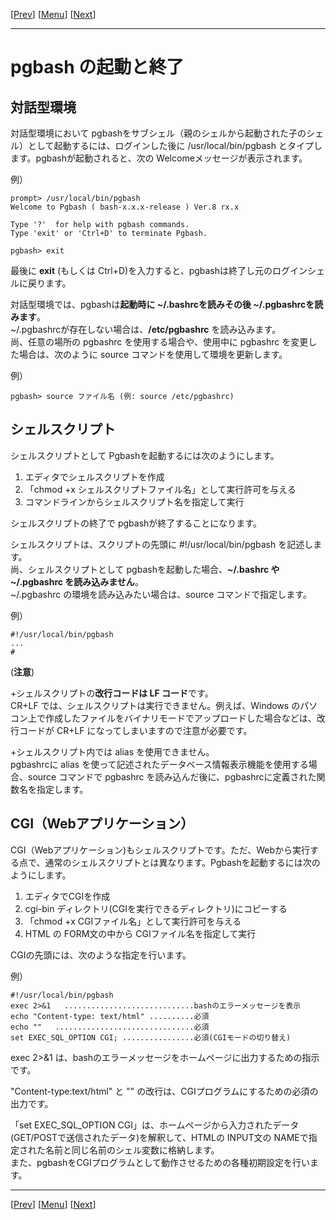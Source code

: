 \[[Prev](../usage-j.md)\] \[[Menu](../usage-j.md)\] \[[Next](./usage02-j.md)\]

* * *

# pgbash の起動と終了

## 対話型環境<a id="TTY" name="TTY">&nbsp;</a>

対話型環境において pgbashをサブシェル（親のシェルから起動された子のシェル）として起動するには、ログインした後に /usr/local/bin/pgbash とタイプします。pgbashが起動されると、次の Welcomeメッセージが表示されます。  

例）

    prompt> /usr/local/bin/pgbash
    Welcome to Pgbash ( bash-x.x.x-release ) Ver.8 rx.x
        
    Type '?'  for help with pgbash commands.
    Type 'exit' or 'Ctrl+D' to terminate Pgbash.
        
    pgbash> exit

最後に **exit** (もしくは Ctrl+D)を入力すると、pgbashは終了し元のログインシェルに戻ります。  

対話型環境では、pgbashは**起動時に ~/.bashrcを読みその後 ~/.pgbashrcを読みます**。  
~/.pgbashrcが存在しない場合は、**/etc/pgbashrc** を読み込みます。   
尚、任意の場所の pgbashrc を使用する場合や、使用中に pgbashrc を変更した場合は、次のように source コマンドを使用して環境を更新します。  

例）

    pgbash> source ファイル名 (例: source /etc/pgbashrc)  

## シェルスクリプト<a id="SHELL" name="SHELL">&nbsp;</a>

シェルスクリプトとして Pgbashを起動するには次のようにします。  

1. エディタでシェルスクリプトを作成  
2. 「chmod +x シェルスクリプトファイル名」として実行許可を与える  
3. コマンドラインからシェルスクリプト名を指定して実行  

シェルスクリプトの終了で pgbashが終了することになります。  

シェルスクリプトは、スクリプトの先頭に #!/usr/local/bin/pgbash を記述します。  
尚、シェルスクリプトとして pgbashを起動した場合、**~/.bashrc や  ~/.pgbashrc を読み込みません**。  
~/.pgbashrc の環境を読み込みたい場合は、source コマンドで指定します。  

例）

    #!/usr/local/bin/pgbash
    ...
    #

(**注意**)  

+シェルスクリプトの**改行コードは LF コード**です。  
CR+LF では、シェルスクリプトは実行できません。例えば、Windows のパソコン上で作成したファイルをバイナリモードでアップロードした場合などは、改行コードが CR+LF になってしまいますので注意が必要です。  

+シェルスクリプト内では alias を使用できません。  
pgbashrcに alias を使って記述されたデータベース情報表示機能を使用する場合、source コマンドで pgbashrc を読み込んだ後に、pgbashrcに定義された関数名を指定します。  

## CGI（Webアプリケーション）<a id="CGI" name="CGI">&nbsp;</a>

CGI（Webアプリケーション)もシェルスクリプトです。ただ、Webから実行する点で、通常のシェルスクリプトとは異なります。Pgbashを起動するには次のようにします。  

1. エディタでCGIを作成  
2. cgi-bin ディレクトリ(CGIを実行できるディレクトリ)にコピーする  
3. 「chmod +x CGIファイル名」として実行許可を与える  
4. HTML の FORM文の中から CGIファイル名を指定して実行  

CGIの先頭には、次のような指定を行います。  

例）

    #!/usr/local/bin/pgbash
    exec 2>&1   .............................bashのエラーメッセージを表示
    echo "Content-type: text/html" ..........必須
    echo ""   ...............................必須
    set EXEC_SQL_OPTION CGI; ................必須(CGIモードの切り替え)

exec 2>&1 は、bashのエラーメッセージをホームページに出力するための指示です。  

"Content-type:text/html" と "" の改行は、CGIプログラムにするための必須の出力です。  

「set EXEC_SQL_OPTION CGI」は、ホームページから入力されたデータ(GET/POSTで送信されたデータ)を解釈して、HTMLの INPUT文の NAMEで指定された名前と同じ名前のシェル変数に格納します。  
また、pgbashをCGIプログラムとして動作させるための各種初期設定を行います。  

* * *

\[[Prev](../usage-j.md)\] \[[Menu](../usage-j.md)\] \[[Next](./usage02-j.md)\]
